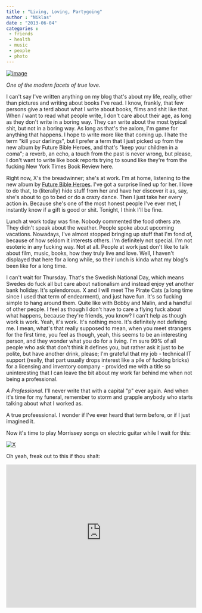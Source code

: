 ```yaml
---
title : "Living, Loving, Partygoing"
author : "Niklas"
date : "2013-06-04"
categories : 
 - friends
 - health
 - music
 - people
 - photo
---
```


[![image](https://niklasblog.com/wp-content/wpid-20130604_191723_1.jpg "20130604_191723_1.jpg")](https://niklasblog.com/wp-content/wpid-20130604_191723_1.jpg)

_One of the modern facets of true love._

I can't say I've written anything on my blog that's about my life, really, other than pictures and writing about books I've read. I know, frankly, that few persons give a terd about what I write about books, films and shit like that. When _I_ want to read what people write, I don't care about their age, as long as they don't write in a boring way. They can write about the most typical shit, but not in a boring way. As long as that's the axiom, I'm game for anything that happens. I hope to write more like that coming up. I hate the term "kill your darlings", but I prefer a term that I just picked up from the new album by Future Bible Heroes, and that's "keep your children in a coma"; a reverb, an echo, a touch from the past is never wrong, but please, I don't want to write like book reports trying to sound like they're from the fucking New York Times Book Review here.

Right now, X's the breadwinner; she's at work. I'm at home, listening to the new album by [Future Bible Heroes](http://www.mergerecords.com/artists/futurebh). I've got a surprise lined up for her. I love to do that, to (literally) hide stuff from her and have her discover it as, say, she's about to go to bed or do a crazy dance. Then I just take her every action in. Because she's one of the most honest people I've ever met, I instantly know if a gift is good or shit. Tonight, I think I'll be fine.

Lunch at work today was fine. Nobody commented the food others ate. They didn't speak about the weather. People spoke about upcoming vacations. Nowadays, I've almost stopped bringing up stuff that I'm fond of, because of how seldom it interests others. I'm definitely not special. I'm not esoteric in any fucking way. Not at all. People at work just don't like to talk about film, music, books, how they truly live and love. Well, I haven't displayed that here for a long while, so their lunch is kinda what my blog's been like for a long time.

I can't wait for Thursday. That's the Swedish National Day, which means Swedes do fuck all but care about nationalism and instead enjoy yet another bank holiday. It's splendorous. X and I will meet The Pirate Cats (a long time since I used that term of endearment), and just have fun. It's so fucking simple to hang around them. Quite like with Bobby and Malin, and a handful of other people. I feel as though I don't have to care a flying fuck about what happens, because they're friends, you know? I can't help as though work is work. Yeah, it's work. It's nothing more. It's definitely not defining me. I mean, what's that really supposed to mean, when you meet strangers for the first time, you feel as though, yeah, this seems to be an interesting person, and they wonder what you do for a living. I'm sure 99% of all people who ask that don't think it defines you, but rather ask it just to be polite, but have another drink, please; I'm grateful that my job - technical IT support (really, that part usually drops interest like a pile of fucking bricks) for a licensing and inventory company - provided me with a title so uninteresting that I can leave the bit about my work far behind me when not being a professional.

_A Professional_. I'll never write that with a capital "p" ever again. And when it's time for my funeral, remember to storm and grapple anybody who starts talking about what I worked as.

A true profeessional. I wonder if I've ever heard that term before, or if I just imagined it.

Now it's time to play Morrissey songs on electric guitar while I wait for this:

[![X](http://farm4.staticflickr.com/3714/8939066749_ff72595ff9.jpg)](http://www.flickr.com/photos/pivic/8939066749/)

Oh yeah, freak out to this if thou shalt:

<iframe width="510" height="383" src="https://www.youtube-nocookie.com/embed/h9mLrvKUHf4?rel=0" frameborder="0" allowfullscreen></iframe>
